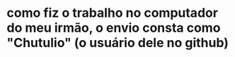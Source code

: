 ﻿# como fiz o trabalho no computador do meu irmão, o envio consta como "Chutulio" (o usuário dele no github)

